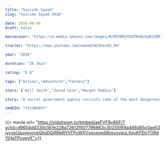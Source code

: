 ```yaml
---
title: "Suicide Squad"
slug: "Suicide Squad 2016"

date: 2016-08-05
draft: false

moviecover: "https://m.media-amazon.com/images/M/MV5BMjM1OTMxNzUyM15BMl5BanBnXkFtZTgwNjYzMTIzOTE@._V1_UX182_CR0,0,182,268_AL_.jpg"

trailer: "https://www.youtube.com/embed/WI3hecGO_04"

year: "2016"

duration: "2h 3min"

rating: "6.0"

tags: ["Action","Adventure","Fantasy"]

stars: ["Will Smith","Jared Leto","Margot Robbie"]

story: "A secret government agency recruits some of the most dangerous incarcerated super-villains to form a defensive task force. Their first mission: save the world from the apocalypse."

imdbId: "tt1386697"
---
```


{{< movie url= "https://vidstream.to/embed/asFVF8v8XF/?vclid=d9654d4330c187e228a72612f607796863c30255f69a468d85c0ae53iyyyeUauyeyoyeQljqDQiRReRYhTPyWXVyeoeyedjRreyoyeoLXpvKFElcTORdYiHeTPoyeyX">}}
